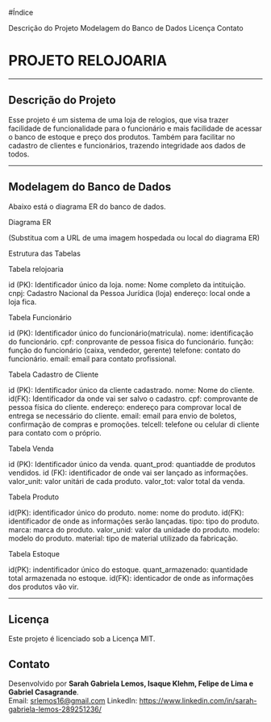 #Índice

Descrição do Projeto
Modelagem do Banco de Dados
Licença
Contato


# **PROJETO RELOJOARIA**
---

## Descrição do Projeto

 Esse projeto é um sistema de uma loja de relogios, que visa trazer facilidade de funcionalidade para o funcionário
  e mais facilidade de acessar o banco de estoque e preço dos produtos.
  Também para facilitar no cadastro de clientes e funcionários, trazendo integridade aos dados de todos.

---

## Modelagem do Banco de Dados
Abaixo está o diagrama ER do banco de dados.

Diagrama ER

(Substitua com a URL de uma imagem hospedada ou local do diagrama ER)

Estrutura das Tabelas

Tabela relojoaria

id (PK): Identificador único da loja.
nome: Nome completo da intituição.
cnpj: Cadastro Nacional da Pessoa Jurídica (loja)
endereço: local onde a loja fica.

Tabela Funcionário

id (PK): Identificador único do funcionário(matricula).
nome: identificação do funcionário.
cpf: conprovante de pessoa fisica do funcionário.
função: função do funcionário (caixa, vendedor, gerente)
telefone: contato do funcionário.
email: email para contato profissional.

Tabela Cadastro de Cliente

id (PK): Identificador único da cliente cadastrado.
nome: Nome do cliente.
id(FK): Identificador da onde vai ser salvo o cadastro.
cpf: comprovante de pessoa física do cliente.
endereço: endereço para comprovar local de entrega se necessário do cliente.
email: email para envio de boletos, confirmação de compras e promoções.
telcell: telefone ou celular di cliente para contato com o próprio.

Tabela Venda

id (PK): Identificador único da venda.
quant_prod: quantiadde de produtos vendidos.
id (FK): identificador de onde vai ser lançado as informações.
valor_unit: valor unitári de cada produto.
valor_tot: valor total da venda.

Tabela Produto

id(PK): identificador único do  produto.
nome: nome do produto.
id(FK): identificador de onde as informações serão lançadas.
tipo: tipo do produto.
marca: marca do produto.
valor_unid: valor da unidade do produto.
modelo: modelo do produto.
material: tipo de material utilizado da fabricação.

Tabela Estoque

id(PK): indentificador único do estoque.
quant_armazenado: quantidade total armazenada no estoque.
id(FK): identicador de onde as informações dos produtos vão vir.

---

## Licença

Este projeto é licenciado sob a Licença MIT.

## Contato

Desenvolvido por **Sarah Gabriela Lemos, Isaque Klehm, Felipe de Lima e Gabriel Casagrande**.  
Email: srlemos16@gmail.com
LinkedIn: https://www.linkedin.com/in/sarah-gabriela-lemos-289251236/
